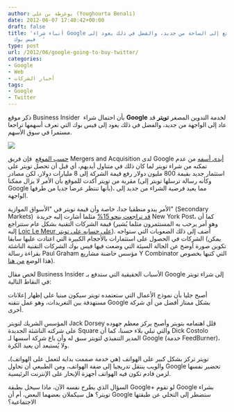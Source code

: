 ```yaml
---
author: يوغرطة بن علي (Youghourta Benali)
date: 2012-06-07 17:40:42+00:00
draft: false
title: 'أنباء شراء Google لتويتر ترجع إلى الساحة من جديد، والفضل في ذلك يعود إلى...
  فيس بوك  '
type: post
url: /2012/06/google-going-to-buy-twitter/
categories:
- Google
- Web
- أخبار الشركات
tags:
- Google
- Twitter
---
```


ذكر موقع Business Insider  بأن احتمال شراء **Google** لخدمة التدوين المصغر **تويتر** قد عاد إلى الواجهة من جديد، والفضل في ذلك يعود إلى فيس بوك التي تعرف أسهمها تراجعا مستمرا في سوق الأسهم.




[![](http://www.it-scoop.com/wp-content/uploads/2012/06/google-twitter.jpg)
](http://www.it-scoop.com/wp-content/uploads/2012/06/google-twitter.jpg)




[حسب الموقع](http://www.businessinsider.com/facebook-fallout-suddenly-it-feels-like-google-is-actually-going-to-buy-twitter-2012-6)  فإن فريق Mergers and Acquisition لدى Google [أبدى أسفه](http://www.businessinsider.com/this-could-shake-things-up-googles-ma-team-wishes-it-had-bought-twitter-2012-5) من عدم تمكنه من شراء تويتر لما كان ذلك في متناول أيديهم، أي قبل أن تحصل تويتر على استثمار جديد بقيمة 800 مليون دولار رفع قيمة الشركة إلى 8 مليارات دولار، لكن مصادر مقربة من تويتر أكدت للموقع بأن الأمر لا يزال ممكنا (وكأنه رسالة ترسلها تويتر إلى Google بأنها تنتظر عرضا جديا من طرفها)، مما يعيد فرضية الشراء من جديد إلى الواجهة.




الأمر يبدو منطقيا جدا، خاصة وأن قيمة تويتر في "الأسواق الموازية" (Secondary Markets)  [قد تراجعت بنحو 15%](http://www.nypost.com/p/news/business/tech_life_not_so_tweet_after_fb_jH2uQtZoF2ZeuZrdYEa6tI) مثلما أشارت إليه جريدة New York Post، كما أن قيمة الشركات التقنية بشكل عام ستتراجع (وهو أمر يرحب به المستثمرون مثلما يُشير إليه [Loic Le Meur على حسابه على تويتر](https://twitter.com/loic/status/210605365803483136)). أضف إلى ذلك الصعوبات التي ستواجه الشركات في الحصول على استثمارات بالأحجام الكبيرة التي اعتادت عليها سابقا (يمكن تكوين صورة أوضح عن الحالة السيئة التي وضعت فيها فيس بوك الشركات التقنية الناشئة بقراءة رسالة Paul Graham مؤسس حاضنة مشاريع Y Combinator التي كتبها بخصوص هذا الوضع [من هنا](http://techcrunch.com/2012/06/05/an-extremely-rational-bubble/)).




لخص مقال Business Insider الأسباب الحقيقية التي ستدفع بـ Google إلى شراء تويتر في النقاط التالية:




أصبح جليا بأن نموذج الأعمال التي ستعتمده تويتر سيكون مبنيا على إظهار إعلانات مستهدفة بين التغريدات، وهو عمل تتقنه Google بشكل ممتاز أفضل من أي شركة أخرى.




المؤسس الشريك لتويتر Jack Dorsey قلل اهتمامه بتويتر وأصبح يركز معظم جهوده على شركته الناشئة الجديدة Square والتي تبلي بلاء حسنا، كما أن Dick Costolo  المدير التنفيذي لتويتر سبق له وأن باع شركة أسسها لـ Google (خدمة FeedBurner)، ولا يُستبعد أن يعيد الكرة.




تويتر تركز بشكل كبير على الهواتف (هي خدمة صممت بداية لتعمل على الهواتف)، والويب ينتقل تدريجيا إلى ضفة الهواتف، ومن الطبيعي أن تحاول Google تحضير نفسها لزمن قادم تكون فيه الهواتف أجهزة الإبحار على الإنترنت الرئيسية.




السؤال الذي يطرح نفسه الآن، ماذا سيحل بطبقة Google+ لو تقوم Google بشراء تويتر؟ هل سيكملان بعضهما البعض، أم أن Google ستضطر إلى التخلي عن طبقتها الاجتماعية؟
